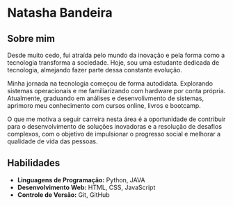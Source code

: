 

# Natasha Bandeira

## Sobre mim
Desde muito cedo, fui atraída pelo mundo da inovação e pela forma como a tecnologia transforma a sociedade. Hoje, sou uma estudante dedicada de tecnologia, almejando fazer parte dessa constante evolução.

Minha jornada na tecnologia começou de forma autodidata. Explorando sistemas operacionais e me familiarizando com hardware por conta própria. Atualmente, graduando em análises e desenvolivmento de sistemas, aprimoro meu conhecimento com cursos online, livros e bootcamp.

O que me motiva a seguir carreira nesta área é a oportunidade de contribuir para o desenvolvimento de soluções inovadoras e a resolução de desafios complexos, com o objetivo de impulsionar o progresso social e melhorar a qualidade de vida das pessoas.

## Habilidades

- **Linguagens de Programação:** Python, JAVA
- **Desenvolvimento Web:** HTML, CSS, JavaScript
- **Controle de Versão:** Git, GitHub
